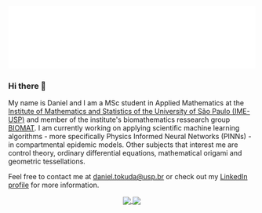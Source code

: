![Header](./GitHub2.png)


### Hi there 👋

My name is Daniel and I am a MSc student in Applied Mathematics at the [Institute of Mathematics and Statistics of the University of São Paulo (IME-USP)](https://www.ime.usp.br) and member of the institute's biomathematics ressearch group [BIOMAT](https://sites.google.com/ime.usp.br/biomat/página-inicial). I am currently working on applying scientific machine learning algorithms - more specifically Physics Informed Neural Networks (PINNs) - in compartmental epidemic models. Other subjects that interest me are control theory, ordinary differential equations, mathematical origami and geometric tessellations.

Feel free to contact me at daniel.tokuda@usp.br or check out my [LinkedIn profile](https://www.linkedin.com/in/danielyujitokuda/) for more information. 



<div align="center">
<a href="https://github.com/anuraghazra/github-readme-stats">
  <img height=200 align="center" src="https://github-readme-stats.vercel.app/api?username=DanielTokuda&theme=transparent&rank_icon=github" />
</a>
<a href="https://github.com/anuraghazra/convoychat">
  <img height=200 align="center" src="https://github-readme-stats.vercel.app/api/top-langs?username=DanielTokuda&layout=donut&langs_count=8&card_width=320&theme=transparent" />
</a>

<!---
DanielTokuda/DanielTokuda is a ✨ special ✨ repository because its `README.md` (this file) appears on your GitHub profile.
You can click the Preview link to take a look at your changes.
--->
